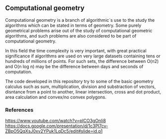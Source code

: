 ## Computational geometry

Computational geometry is a branch of algorithmic´s use to the study the algorithms which can be stated in terms of geometry. Some purely geometrical problems arise out of the study of computational geometric algorithms, and such problems are also considered to be part of computational geometry.

In this field the time complexity is very important, with great practical significance if algorithms are used on very large datasets containing tens or hundreds of millions of points. For such sets, the difference between O(n2) and O(n log n) may be the difference between days and seconds of computation.

The code developed in this repository try to some of the basic geometry calculus such as sum, multiplication, division and substraction of vectors, disntance from a point to another, linear intersection, cross and dot product, area calculation and convex/no convex polygons.

### References
https://www.youtube.com/watch?v=plCO3gOnli8
https://docs.google.com/presentation/d/1c3Pl7cv-ZBpO5QqXsJ0xv2YPuk1LqDc5/edit#slide=id.p1

